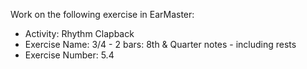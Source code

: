 Work on the following exercise in EarMaster:
- Activity: Rhythm Clapback
- Exercise Name: 3/4 - 2 bars: 8th & Quarter notes - including rests
- Exercise Number: 5.4
